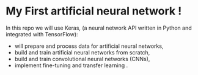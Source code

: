 My First artificial neural network !
====================================
In this repo we will use Keras, (a neural network API written in Python and integrated with TensorFlow):

- will prepare and process data for artificial neural networks,
- build and train artificial neural networks from scratch,
- build and train convolutional neural networks (CNNs), 
- implement fine-tuning and transfer learning .